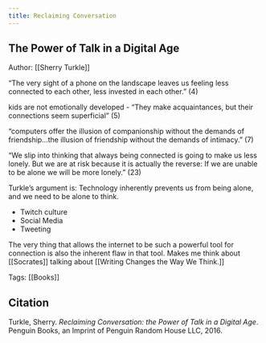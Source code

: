 ```yaml
---
title: Reclaiming Conversation
---
```


## The Power of Talk in a Digital Age

Author: [[Sherry Turkle]]

“The very sight of a phone on the landscape leaves us feeling less connected to each other, less invested in each other.” (4)

kids are not emotionally developed - “They make acquaintances, but their connections seem superficial” (5)

“computers offer the illusion of companionship without the demands of friendship…the illusion of friendship without the demands of intimacy.” (7)

“We slip into thinking that always being connected is going to make us less lonely. But we are at risk because it is actually the reverse: If we are unable to be alone we will be more lonely.” (23)

Turkle’s argument is: Technology inherently prevents us from being alone, and we need to be alone to think.

- Twitch culture
- Social Media
- Tweeting

The very thing that allows the internet to be such a powerful tool for connection is also the inherent flaw in that tool. Makes me think about [[Socrates]] talking about [[Writing Changes the Way We Think.]]

Tags: [[Books]]

## Citation

Turkle, Sherry. _Reclaiming Conversation: the Power of Talk in a Digital Age_. Penguin Books, an Imprint of Penguin Random House LLC, 2016.
